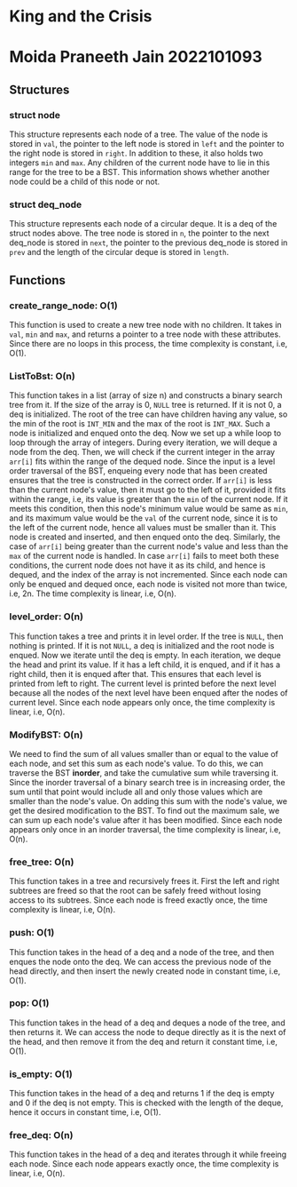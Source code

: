 # King and the Crisis
# Moida Praneeth Jain 2022101093

## Structures

### struct node

This structure represents each node of a tree. The value of the node
is stored in `val`, the pointer to the left node is stored in `left`
and the pointer to the right node is stored in `right`. In addition
to these, it also holds two integers `min` and `max`. Any children
of the current node have to lie in this range for the tree to be a
BST. This information shows whether another node could be a child of
this node or not.

### struct deq_node

This structure represents each node of a circular deque. It is a deq
of the struct nodes above. The tree node is stored in `n`, the
pointer to the next deq_node is stored in `next`, the pointer to the
previous deq_node is stored in `prev` and the length of the circular
deque is stored in `length`.

## Functions

### create_range_node: O(1)

This function is used to create a new tree node with no children.
It takes in `val`, `min` and `max`, and returns a pointer to a tree 
node with these attributes. Since there are no loops in this process,
the time complexity is constant, i.e, O(1).

### ListToBst: O(n)

This function takes in a list (array of size n) and constructs a
binary search tree from it. If the size of the array is 0, `NULL`
tree is returned. If it is not 0, a deq is initialized. The root 
of the tree can have children having any value, so the min of the
root is `INT_MIN` and the max of the root is `INT_MAX`. Such a node
is initialized and enqued onto the deq. Now we set up a while loop
to loop through the array of integers. During every iteration, we will
deque a node from the deq. Then, we will check if the current integer
in the array `arr[i]` fits within the range of the dequed node. Since
the input is a level order traversal of the BST, enqueing every node
that has been created ensures that the tree is constructed in the
correct order. If `arr[i]` is less than the current node's value, then
it must go to the left of it, provided it fits within the range, i.e, 
its value is greater than the `min` of the current node. If it meets
this condition, then this node's minimum value would be same as `min`, 
and its maximum value would be the `val` of the current node, since
it is to the left of the current node, hence all values must be smaller
than it. This node is created and inserted, and then enqued onto the 
deq. Similarly, the case of `arr[i]` being greater than the current
node's value and less than the `max` of the current node is handled.
In case `arr[i]` fails to meet both these conditions, the current node
does not have it as its child, and hence is dequed, and the index of the
array is not incremented. Since each node can only be enqued and 
dequed once, each node is visited not more than twice, i.e, 2n. The 
time complexity is linear, i.e, O(n).

### level_order: O(n)

This function takes a tree and prints it in level order. If the tree
is `NULL`, then nothing is printed. If it is not `NULL`, a deq is
initialized and the root node is enqued. Now we iterate until the
deq is empty. In each iteration, we deque the head and print its
value. If it has a left child, it is enqued, and if it has a right
child, then it is enqued after that. This ensures that each level
is printed from left to right. The current level is printed before
the next level because all the nodes of the next level have been
enqued after the nodes of current level. Since each node appears
only once, the time complexity is linear, i.e, O(n).

### ModifyBST: O(n)

We need to find the sum of all values smaller than or equal to the
value of each node, and set this sum as each node's value. To do this,
we can traverse the BST **inorder**, and take the cumulative sum while
traversing it. Since the inorder traversal of a binary search tree is 
in increasing order, the sum until that point would include all and 
only those values which are smaller than the node's value. On adding 
this sum with the node's value, we get the desired modification to 
the BST. To find out the maximum sale, we can sum up each node's value
after it has been modified. Since each node appears only once in an
inorder traversal, the time complexity is linear, i.e, O(n).

### free_tree: O(n)

This function takes in a tree and recursively frees it. First the
left and right subtrees are freed so that the root can be safely
freed without losing access to its subtrees. Since each node is freed
exactly once, the time complexity is linear, i.e, O(n).

### push: O(1)

This function takes in the head of a deq and a node of the tree, and
then enques the node onto the deq. We can access the previous node of 
the head directly, and then insert the newly created node in constant 
time, i.e, O(1).

### pop: O(1)

This function takes in the head of a deq and deques a node of the tree,
and then returns it. We can access the node to deque directly as it
is the next of the head, and then remove it from the deq and
return it constant time, i.e, O(1).

### is_empty: O(1)

This function takes in the head of a deq and returns 1 if the deq is
empty and 0 if the deq is not empty. This is checked with the length
of the deque, hence it occurs in constant time, i.e, O(1).

### free_deq: O(n)

This function takes in the head of a deq and iterates through it
while freeing each node. Since each node appears exactly once, the
time complexity is linear, i.e, O(n).
